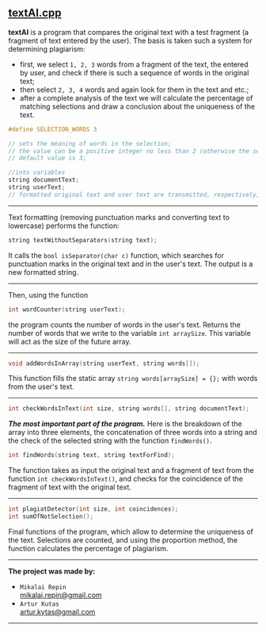 ## [textAI.cpp](https://github.com/repinnick/antiplagiat/blob/main/textAI.cpp)

<b>textAI</b> is a program that compares the original text with a test fragment (a fragment of text entered by the user). The basis is taken such a system for determining plagiarism: 
<ul>
    <li>first, we select <code>1, 2, 3</code> words from a fragment of the text, the entered by user, and check if there is such a sequence of words in the original text;</li>
    <li>then select <code>2, 3, 4</code> words and again look for them in the text and etc.;</li>
    <li>after a complete analysis of the text we will calculate the percentage of matching selections and draw a conclusion about the uniqueness of the text.</li>
</ul>

```c++
#define SELECTION_WORDS 3

// sets the meaning of words in the selection;
// the value can be a positive integer no less than 2 (otherwise the selection is meaningless);
// default value is 3;
```

```c++
//into variables
string documentText;
string userText;
// formatted original text and user text are transmitted, respectively;
```
<hr>
Text formatting (removing punctuation marks and converting text to lowercase) performs the function:

```c++
string textWithoutSeparators(string text);
```

It calls the ```bool isSeparator(char c)``` function, which searches for punctuation marks in the original text and in the user's text. The output is a new formatted string.
<hr>

Then, using the function
```c++
int wordCounter(string userText);
```
the program counts the number of words in the user's text. Returns the number of words that we write to the variable ```int arraySize```. This variable will act as the size of the future array.
<hr>

```c++
void addWordsInArray(string userText, string words[]);
```

This function fills the static array ```string words[arraySize] = {};``` with words from the user's text.
<hr>

```c++
int checkWordsInText(int size, string words[], string documentText);
```
<b><i>The most important part of the program.</i></b> Here is the breakdown of the array into three elements, the concatenation of three words into a string and the check of the selected string with the function ```findWords()```.

```c++
int findWords(string text, string textForFind);
```
The function takes as input the original text and a fragment of text from the function ```int checkWordsInText()```, and checks for the coincidence of the fragment of text with the original text.
<hr>

```c++
int plagiatDetector(int size, int coincidences);
int sumOfNotSelection();
```
Final functions of the program, which allow to determine the uniqueness of the text. Selections are counted, and using the proportion method, the function calculates the percentage of plagiarism.
<hr>

<b>The project was made by:</b>
<ul>
    <li>
    </u><code>Mikalai Repin</code><br>
    <a href="mailto:mikalai.repin@gmail.com">mikalai.repin@gmail.com</a>
    </li>
    <li>
    <code>Artur Kutas</code><br>
    <a href="mailto:artur.kytas@gmail.com">artur.kytas@gmail.com</a>
    </li>
</ul>

<hr>